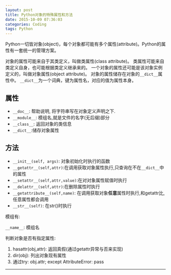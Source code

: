 ```yaml
---
layout: post
title: Python对象的特殊属性和方法
date: 2015-10-09 07:36:03
categories: Coding
tags: Python
---
```


Python一切皆对象(object)，每个对象都可能有多个属性(attribute)。Python的属性有一套统一的管理方案。
 
对象的属性可能来自于其类定义，叫做类属性(class attribute)。
类属性可能来自类定义自身，也可能根据类定义继承来的。
一个对象的属性还可能是该对象实例定义的，叫做对象属性(object attribute)。
对象的属性储存在对象的`__dict__`属性中。
`__dict__`为一个词典，键为属性名，对应的值为属性本身。

## 属性

- `__doc__`: 帮助说明, 将字符串写在对象定义声明之下.
- `__module__`: 模组名,就是文件的名字(无后缀)部分
- `__class__`: 返回对象的类信息
- `__dict__`:储存对象属性

## 方法

- `__init__(self, args)`: 对象初始化时执行的函数
- `__getattr__(self,attr)`:在调用获取对象属性执行,只查询在不在`__dict__`中的属性
- `__setattr__(self,attr,value)`:在对对象属性赋值时执行
- `__delattr__(self,attr)`:在删除属性时执行
- `__getattribute__(self,name)`: 在调用获取对象**任意**属性时执行,和getattr比,任意属性都会调用
- `__str__(self)`: 在str()时执行


模组有:

`__name__`: 模组名


判断对象是否有指定属性:

1. hasattr(obj,attr): 返回真假(通过getattr异常与否来实现)
2. dir(obj): 列出对象现有属性
3. 通过try: obj.attr; except AttributeError: pass

------
